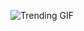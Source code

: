 
<!-- GIF_SECTION -->
![Trending GIF](https://media1.giphy.com/media/v1.Y2lkPThiYjIxNzcyY3M0NG41cHpqM29meWU3bjRjc29scjViNGprMnJ1cWlwb2cxN2d2dSZlcD12MV9naWZzX3NlYXJjaCZjdD1n/J2F2sOPmoTjYy57spN/giphy.gif)
<!-- END_GIF_SECTION -->

